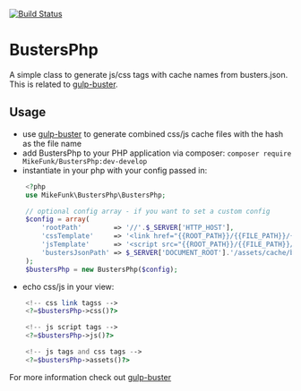[![Build Status](https://travis-ci.org/mikedfunk/BustersPhp.png?branch=master)](https://travis-ci.org/mikedfunk/BustersPhp)
# BustersPhp

A simple class to generate js/css tags with cache names from busters.json. This is related to [gulp-buster](https://www.npmjs.org/package/gulp-buster).

## Usage

* use [gulp-buster](https://www.npmjs.org/package/gulp-buster) to generate combined css/js cache files with the hash as the file name
* add BustersPhp to your PHP application via composer: `composer require MikeFunk/BustersPhp:dev-develop`
* instantiate in your php with your config passed in:

```php
    <?php
    use MikeFunk\BustersPhp\BustersPhp;

    // optional config array - if you want to set a custom config
    $config = array(
        'rootPath'        => '//'.$_SERVER['HTTP_HOST'],
        'cssTemplate'     => '<link href="{{ROOT_PATH}}/{{FILE_PATH}}/{{FILE_NAME}}.{{HASH}}.css" rel="stylesheet">',
        'jsTemplate'      => '<script src="{{ROOT_PATH}}/{{FILE_PATH}}/{{FILE_NAME}}.{{HASH}}.js"></script>',
        'bustersJsonPath' => $_SERVER['DOCUMENT_ROOT'].'/assets/cache/busters.json',
    );
    $bustersPhp = new BustersPhp($config);
```
* echo css/js in your view:

```php
    <!-- css link tagss -->
    <?=$bustersPhp->css()?>

    <!-- js script tags -->
    <?=$bustersPhp->js()?>

    <!-- js tags and css tags -->
    <?=$bustersPhp->assets()?>
```

For more information check out [gulp-buster](https://www.npmjs.org/package/gulp-buster)
